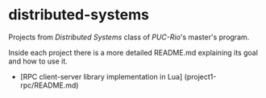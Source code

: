 # distributed-systems
Projects from *Distributed Systems* class of *PUC-Rio*'s master's program.

Inside each project there is a more detailed README.md explaining its goal and how to use it.

- [RPC client-server library implementation in Lua] (project1-rpc/README.md) 
